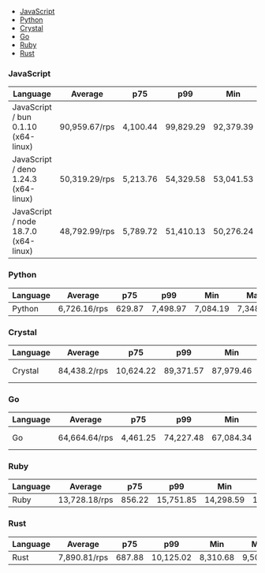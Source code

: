 <script src="https://cdn.jsdelivr.net/npm/apexcharts"></script>
- [JavaScript](#http-javascript)
- [Python](#http-python)
- [Crystal](#http-crystal)
- [Go](#http-go)
- [Ruby](#http-ruby)
- [Rust](#http-rust)

### <a name="http-javascript">JavaScript</a>

| Language                             | Average       | p75      | p99       | Min       | Max       | Latency   |
| ------------------------------------ | ------------- | -------- | --------- | --------- | --------- | --------- |
| JavaScript / bun 0.1.10 (x64-linux)  | 90,959.67/rps | 4,100.44 | 99,829.29 | 92,379.39 | 97,818.23 | 547.7 µs  |
| JavaScript / deno 1.24.3 (x64-linux) | 50,319.29/rps | 5,213.76 | 54,329.58 | 53,041.53 | 53,662.53 | 992.23 µs |
| JavaScript / node 18.7.0 (x64-linux) | 48,792.99/rps | 5,789.72 | 51,410.13 | 50,276.24 | 51,117.48 | 1.02 ms   |


<div id="chart-30"></div>
<script>
new ApexCharts(document.querySelector('#chart-30'), {"chart":{"height":320,"type":"bar","toolbar":{"show":true},"animations":{"enabled":true}},"series":[{"name":"http","data":[{"x":"JavaScript / deno 1.24.3 (x64-linux)","y":50319.29043582022},{"x":"JavaScript / bun 0.1.10 (x64-linux)","y":90959.66979447693},{"x":"JavaScript / node 18.7.0 (x64-linux)","y":48792.98713817067}]}],"stroke":{"width":1,"curve":"straight"},"legend":{"show":false},"xaxis":{"type":"category","labels":{"show":true},"tooltip":{"enabled":false}},"plotOptions":{"bar":{"distributed":true}}}).render()
</script>

### <a name="http-python">Python</a>

| Language | Average      | p75    | p99      | Min      | Max      | Latency |
| -------- | ------------ | ------ | -------- | -------- | -------- | ------- |
| Python   | 6,726.16/rps | 629.87 | 7,498.97 | 7,084.19 | 7,348.88 | 7.79 ms |


<div id="chart-31"></div>
<script>
new ApexCharts(document.querySelector('#chart-31'), {"chart":{"height":320,"type":"bar","toolbar":{"show":true},"animations":{"enabled":true}},"series":[{"name":"http","data":[{"x":"Python","y":6726.158813844864}]}],"stroke":{"width":1,"curve":"straight"},"legend":{"show":false},"xaxis":{"type":"category","labels":{"show":true},"tooltip":{"enabled":false}},"plotOptions":{"bar":{"distributed":true}}}).render()
</script>

### <a name="http-crystal">Crystal</a>

| Language | Average      | p75       | p99       | Min       | Max       | Latency   |
| -------- | ------------ | --------- | --------- | --------- | --------- | --------- |
| Crystal  | 84,438.2/rps | 10,624.22 | 89,371.57 | 87,979.46 | 88,979.07 | 590.82 µs |


<div id="chart-32"></div>
<script>
new ApexCharts(document.querySelector('#chart-32'), {"chart":{"height":320,"type":"bar","toolbar":{"show":true},"animations":{"enabled":true}},"series":[{"name":"http","data":[{"x":"Crystal","y":84438.19795326324}]}],"stroke":{"width":1,"curve":"straight"},"legend":{"show":false},"xaxis":{"type":"category","labels":{"show":true},"tooltip":{"enabled":false}},"plotOptions":{"bar":{"distributed":true}}}).render()
</script>

### <a name="http-go">Go</a>

| Language | Average       | p75      | p99       | Min       | Max       | Latency   |
| -------- | ------------- | -------- | --------- | --------- | --------- | --------- |
| Go       | 64,664.64/rps | 4,461.25 | 74,227.48 | 67,084.34 | 71,879.68 | 771.41 µs |


<div id="chart-33"></div>
<script>
new ApexCharts(document.querySelector('#chart-33'), {"chart":{"height":320,"type":"bar","toolbar":{"show":true},"animations":{"enabled":true}},"series":[{"name":"http","data":[{"x":"Go","y":64664.64063546598}]}],"stroke":{"width":1,"curve":"straight"},"legend":{"show":false},"xaxis":{"type":"category","labels":{"show":true},"tooltip":{"enabled":false}},"plotOptions":{"bar":{"distributed":true}}}).render()
</script>

### <a name="http-ruby">Ruby</a>

| Language | Average       | p75    | p99       | Min       | Max       | Latency |
| -------- | ------------- | ------ | --------- | --------- | --------- | ------- |
| Ruby     | 13,728.18/rps | 856.22 | 15,751.85 | 14,298.59 | 15,348.25 | 3.64 ms |


<div id="chart-34"></div>
<script>
new ApexCharts(document.querySelector('#chart-34'), {"chart":{"height":320,"type":"bar","toolbar":{"show":true},"animations":{"enabled":true}},"series":[{"name":"http","data":[{"x":"Ruby","y":13728.183727702688}]}],"stroke":{"width":1,"curve":"straight"},"legend":{"show":false},"xaxis":{"type":"category","labels":{"show":true},"tooltip":{"enabled":false}},"plotOptions":{"bar":{"distributed":true}}}).render()
</script>

### <a name="http-rust">Rust</a>

| Language | Average      | p75    | p99       | Min      | Max      | Latency |
| -------- | ------------ | ------ | --------- | -------- | -------- | ------- |
| Rust     | 7,890.81/rps | 687.88 | 10,125.02 | 8,310.68 | 9,500.45 | 6.33 ms |


<div id="chart-35"></div>
<script>
new ApexCharts(document.querySelector('#chart-35'), {"chart":{"height":320,"type":"bar","toolbar":{"show":true},"animations":{"enabled":true}},"series":[{"name":"http","data":[{"x":"Rust","y":7890.807130963246}]}],"stroke":{"width":1,"curve":"straight"},"legend":{"show":false},"xaxis":{"type":"category","labels":{"show":true},"tooltip":{"enabled":false}},"plotOptions":{"bar":{"distributed":true}}}).render()
</script>

